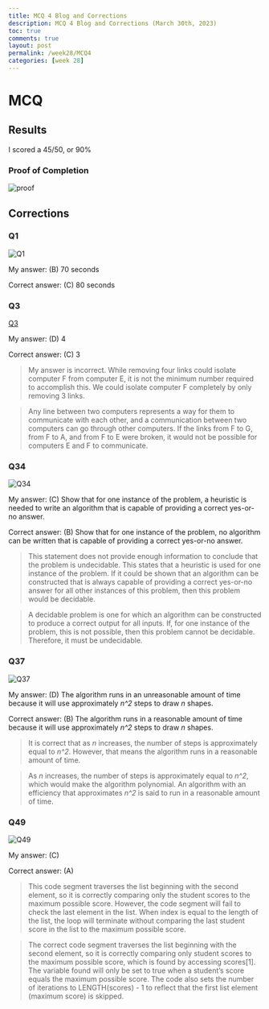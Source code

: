```yaml
---
title: MCQ 4 Blog and Corrections
description: MCQ 4 Blog and Corrections (March 30th, 2023)
toc: true
comments: true
layout: post
permalink: /week28/MCQ4
categories: [week 28]
---
```



# MCQ
## Results

I scored a 45/50, or 90%

### Proof of Completion

![proof](https://user-images.githubusercontent.com/111464932/228932312-f239e6c1-3b50-429d-8542-0630ffcc7430.png)


## Corrections

### Q1

![Q1](https://user-images.githubusercontent.com/111464932/228933206-260b4566-e051-4497-a29d-baece1972065.png)

My answer: (B) 70 seconds

Correct answer: (C) 80 seconds

### Q3

[Q3](https://user-images.githubusercontent.com/111464932/228933706-2c58ae6d-f46a-481c-934c-fdb2fce963c4.png)

My answer: (D) 4

Correct answer: (C) 3

> My answer is incorrect. While removing four links could isolate computer F from computer E, it is not the minimum number required to accomplish this. We could isolate computer F completely by only removing 3 links.

> Any line between two computers represents a way for them to communicate with each other, and a communication between two computers can go through other computers. If the links from F to G, from F to A, and from F to E were broken, it would not be possible for computers E and F to communicate.

### Q34

![Q34](https://user-images.githubusercontent.com/111464932/228934474-a6103e2b-7457-44a3-9ce1-f5f4294c3a5c.png)

My answer: (C) Show that for one instance of the problem, a heuristic is needed to write an algorithm that is capable of providing a correct yes-or-no answer.

Correct answer: (B) Show that for one instance of the problem, no algorithm can be written that is capable of providing a correct yes-or-no answer.

> This statement does not provide enough information to conclude that the problem is undecidable. This states that a heuristic is used for one instance of the problem. If it could be shown that an algorithm can be constructed that is always capable of providing a correct yes-or-no answer for all other instances of this problem, then this problem would be decidable.

> A decidable problem is one for which an algorithm can be constructed to produce a correct output for all inputs. If, for one instance of the problem, this is not possible, then this problem cannot be decidable. Therefore, it must be undecidable.

### Q37

![Q37](https://user-images.githubusercontent.com/111464932/228935236-6ff255e9-abc3-4e48-9113-2fb8b762d080.png)

My answer: (D) The algorithm runs in an unreasonable amount of time because it will use approximately *n^2* steps to draw *n* shapes.

Correct answer: (B) The algorithm runs in a reasonable amount of time because it will use approximately *n^2* steps to draw *n* shapes.

> It is correct that as *n* increases, the number of steps is approximately equal to *n^2*. However, that means the algorithm runs in a reasonable amount of time.

> As *n* increases, the number of steps is approximately equal to *n^2*, which would make the algorithm polynomial. An algorithm with an efficiency that approximates *n^2* is said to run in a reasonable amount of time.

### Q49

![Q49](https://user-images.githubusercontent.com/111464932/228936271-494d29c2-8e95-4211-9cbd-11ea81178146.png)

My answer: (C)

Correct answer: (A)

> This code segment traverses the list beginning with the second element, so it is correctly comparing only the student scores to the maximum possible score. However, the code segment will fail to check the last element in the list. When index is equal to the length of the list, the loop will terminate without comparing the last student score in the list to the maximum possible score.

> The correct code segment traverses the list beginning with the second element, so it is correctly comparing only student scores to the maximum possible score, which is found by accessing scores[1]. The variable found will only be set to true when a student’s score equals the maximum possible score. The code also sets the number of iterations to LENGTH(scores) - 1 to reflect that the first list element (maximum score) is skipped.